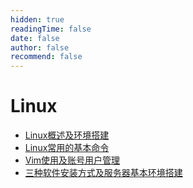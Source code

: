 ```yaml
---
hidden: true
readingTime: false
date: false
author: false
recommend: false
---
```


# Linux

- [Linux概述及环境搭建](./Linux概述及环境搭建.md)
- [Linux常用的基本命令](./Linux常用的基本命令.md)
- [Vim使用及账号用户管理](./Vim使用及账号用户管理.md)
- [三种软件安装方式及服务器基本环境搭建](./三种软件安装方式及服务器基本环境搭建.md)
